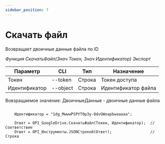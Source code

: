 ```yaml
---
sidebar_position: 7
---
```


# Скачать файл
Возвращает двоичные данные файла по ID

*Функция СкачатьФайл(Знач Токен, Знач Идентификатор) Экспорт*

  | Параметр | CLI | Тип | Назначение |
  |-|-|-|-|
  | Токен | --token | Строка | Токен доступа |
  | Идентификатор | --object | Строка | Идентификатор файла |
  
  Вовзращаемое значение: ДвоичныеДанные - двоичные данные файла

```bsl title="Пример кода"
			
    Идентификатор = "1dg_MwwwPSPYT0p3y-8dvGWoapbwaaaaa"; 

    Ответ = OPI_GoogleDrive.СкачатьФайл(Токен, Идентификатор);  //Соответствие
    Ответ = OPI_Инструменты.JSONСтрокой(Ответ);                 //Строка

```
